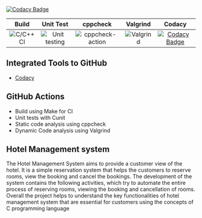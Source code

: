 

[![Codacy Badge](https://api.codacy.com/project/badge/Grade/3b20c7c3ec7f4734b42cc0d04dcf3fb2)](https://app.codacy.com/manual/stepin654321/MiniProject_Template?utm_source=github.com&utm_medium=referral&utm_content=stepin654321/MiniProject_Template&utm_campaign=Badge_Grade_Dashboard)




|Build|Unit Test|cppcheck|Valgrind|Codacy|
|:--:|:--:|:--:|:--:|:--:|
|![C/C++ CI](https://github.com/stepin104580/hotelmanagementsystem/workflows/C/C++%20CI/badge.svg)|![Unit testing](https://github.com/stepin104580/hotelmanagementsystem/workflows/Unit%20testing/badge.svg)|![cppcheck-action](https://github.com/stepin104580/hotelmanagementsystem/workflows/cppcheck-action/badge.svg)|![Valgrind](https://github.com/stepin104580/hotelmanagementsystem/workflows/Valgrind/badge.svg)|[![Codacy Badge](https://app.codacy.com/project/badge/Grade/3ac7e2a959a24fa4b5d1b9c1c886ff75)](https://www.codacy.com/manual/stepin654321/MiniProject_Template?utm_source=github.com&amp;utm_medium=referral&amp;utm_content=stepin654321/MiniProject_Template&amp;utm_campaign=Badge_Grade)|







## Integrated Tools to GitHub
*  [Codacy](https://www.codacy.com/)

## GitHub Actions
* Build using Make for CI
* Unit tests with Cunit
* Static code analysis using cppcheck
* Dynamic Code analysis using Valgrind

## Hotel Management system

The Hotel Management System aims to provide a customer view of the hotel. It is a simple reservation system that  helps the customers to reserve rooms, view the booking and cancel the bookings. 
The development of the system contains the following activities, which try to automate the entire process of reserving rooms, viewing the booking and cancellation of rooms.  Overall the project helps to understand the key functionalities of hotel management system that are essential for customers using the concepts of C programming language

